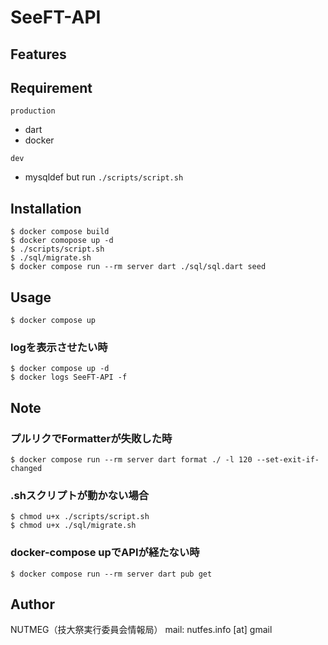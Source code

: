 # SeeFT-API

## Features

## Requirement
`production`
- dart
- docker

`dev`
- mysqldef
but run `./scripts/script.sh`


## Installation

``` fish
$ docker compose build
$ docker comopose up -d
$ ./scripts/script.sh
$ ./sql/migrate.sh
$ docker compose run --rm server dart ./sql/sql.dart seed
```

## Usage

``` fish
$ docker compose up
```

### logを表示させたい時

``` fish
$ docker compose up -d
$ docker logs SeeFT-API -f
```

## Note
### プルリクでFormatterが失敗した時

``` fish
$ docker compose run --rm server dart format ./ -l 120 --set-exit-if-changed
```

### .shスクリプトが動かない場合

```
$ chmod u+x ./scripts/script.sh
$ chmod u+x ./sql/migrate.sh
```

### docker-compose upでAPIが経たない時

```
$ docker compose run --rm server dart pub get
```

## Author
NUTMEG（技大祭実行委員会情報局）
mail: nutfes.info [at] gmail
